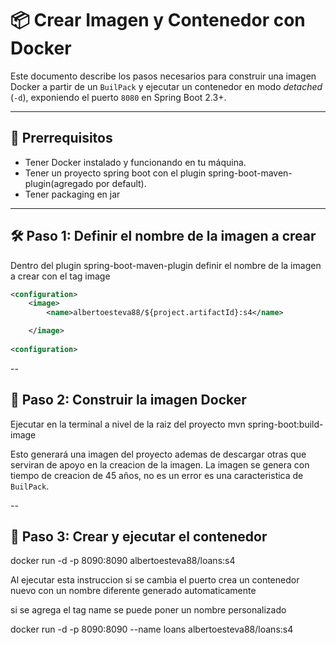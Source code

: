 # 📦 Crear Imagen y Contenedor con Docker

Este documento describe los pasos necesarios para construir una imagen Docker 
a partir de un `BuilPack` y ejecutar un contenedor en modo *detached* (`-d`),
exponiendo el puerto `8080` en Spring Boot 2.3+.

---

## 📁 Prerrequisitos

- Tener Docker instalado y funcionando en tu máquina.
- Tener un proyecto spring boot con el plugin spring-boot-maven-plugin(agregado por default).
- Tener packaging en jar

---

## 🛠️ Paso 1: Definir el nombre de la imagen a crear
Dentro del plugin spring-boot-maven-plugin definir el nombre de la 
imagen a crear con el tag image
```xml
<configuration>
	<image>
		<name>albertoesteva88/${project.artifactId}:s4</name>

	</image>
    
<configuration>
```

--
## 🔨 Paso 2: Construir la imagen Docker
Ejecutar en la terminal a nivel de la raiz del proyecto
mvn spring-boot:build-image

Esto generará una imagen del proyecto ademas de descargar 
otras que serviran de apoyo en la creacion de la imagen.
La imagen se genera con tiempo de creacion de 45 años, 
no es un error es una caracteristica de `BuilPack`.

--
## 🚀 Paso 3: Crear y ejecutar el contenedor
docker run -d -p 8090:8090 albertoesteva88/loans:s4

Al ejecutar esta instruccion si se cambia el puerto crea un 
contenedor nuevo con un nombre diferente generado automaticamente

si se agrega el tag name se puede poner un nombre personalizado

docker run -d -p 8090:8090 --name loans albertoesteva88/loans:s4

